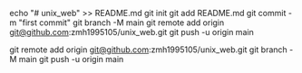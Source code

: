 echo "# unix_web" >> README.md
git init
git add README.md
git commit -m "first commit"
git branch -M main
git remote add origin git@github.com:zmh1995105/unix_web.git
git push -u origin main

git remote add origin git@github.com:zmh1995105/unix_web.git
git branch -M main
git push -u origin main
